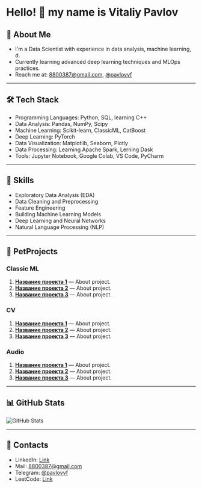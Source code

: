 # Hello! 👋 my name is Vitaliy Pavlov

## 🚀 About Me
- I'm a Data Scientist with experience in data analysis, machine learning, d.
- Currently learning advanced deep learning techniques and MLOps practices.
- Reach me at: 8800387@gmail.com, [@pavlovvf](https://t.me/pavlovvf)

---

## 🛠️ Tech Stack
- Programming Languages: Python, SQL, learning C++
- Data Analysis: Pandas, NumPy, Scipy
- Machine Learning: Scikit-learn, ClassicML, CatBoost
- Deep Learning: PyTorch
- Data Visualization: Matplotlib, Seaborn, Plotly
- Data Processing: Learning Apache Spark, Lerning Dask
- Tools: Jupyter Notebook, Google Colab, VS Code, PyCharm

---

## 📝 Skills
- Exploratory Data Analysis (EDA)
- Data Cleaning and Preprocessing
- Feature Engineering
- Building Machine Learning Models
- Deep Learning and Neural Networks
- Natural Language Processing (NLP)

---

## 💼 PetProjects
### Classic ML
1. **[Название проекта 1](ссылка)** — About project.
2. **[Название проекта 2](ссылка)** — About project.
3. **[Название проекта 3](ссылка)** — About project.

### CV
1. **[Название проекта 1](ссылка)** — About project.
2. **[Название проекта 2](ссылка)** — About project.
3. **[Название проекта 3](ссылка)** — About project.

### Audio
1. **[Название проекта 1](ссылка)** — About project.
2. **[Название проекта 2](ссылка)** — About project.
3. **[Название проекта 3](ссылка)** — About project.

---

## 📊 GitHub Stats
![GitHub Stats](https://github-readme-stats.vercel.app/api?username=YourUsername&show_icons=true&theme=radical)

---

## 💬 Contacts
- LinkedIn: [Link](https://www.linkedin.com/in/talium/)
- Mail: 8800387@gmail.com
- Telegram: [@pavlovvf](https://t.me/pavlovvf)
- LeetCode: [Link](https://leetcode.com/u/TaliyIvanov/)
